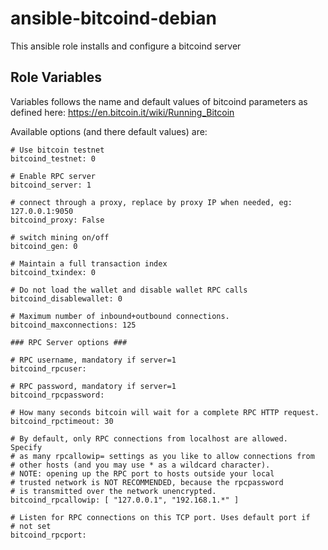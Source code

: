 ansible-bitcoind-debian
=======================

This ansible role installs and configure a bitcoind server


Role Variables
--------------

Variables follows the name and default values of bitcoind parameters as defined here: <https://en.bitcoin.it/wiki/Running_Bitcoin>

Available options (and there default values) are:

    # Use bitcoin testnet
    bitcoind_testnet: 0

    # Enable RPC server
    bitcoind_server: 1

    # connect through a proxy, replace by proxy IP when needed, eg: 127.0.0.1:9050
    bitcoind_proxy: False

	# switch mining on/off
    bitcoind_gen: 0

	# Maintain a full transaction index
    bitcoind_txindex: 0

	# Do not load the wallet and disable wallet RPC calls
    bitcoind_disablewallet: 0

    # Maximum number of inbound+outbound connections.
    bitcoind_maxconnections: 125

	### RPC Server options ###

	# RPC username, mandatory if server=1
	bitcoind_rpcuser:

	# RPC password, mandatory if server=1
	bitcoind_rpcpassword:

	# How many seconds bitcoin will wait for a complete RPC HTTP request.
    bitcoind_rpctimeout: 30

    # By default, only RPC connections from localhost are allowed.  Specify
    # as many rpcallowip= settings as you like to allow connections from
    # other hosts (and you may use * as a wildcard character).
    # NOTE: opening up the RPC port to hosts outside your local
    # trusted network is NOT RECOMMENDED, because the rpcpassword
    # is transmitted over the network unencrypted.
    bitcoind_rpcallowip: [ "127.0.0.1", "192.168.1.*" ]

	# Listen for RPC connections on this TCP port. Uses default port if
	# not set
	bitcoind_rpcport:
